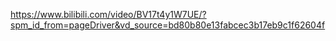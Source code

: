https://www.bilibili.com/video/BV17t4y1W7UE/?spm_id_from=pageDriver&vd_source=bd80b80e13fabcec3b17eb9c1f62604f